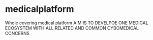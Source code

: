 # medicalplatform
Whole covering medical platform
AIM IS TO DEVELPOE ONE MEDICAL ECOSYSTEM WITH ALL RELATED AND COMMON CYBOMEDICAL CONCERNS
